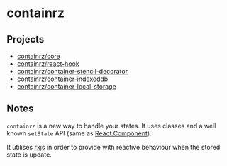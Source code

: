 # containrz

## Projects

- [containrz/core](./packages/containrz-core)
- [containrz/react-hook](./packages/containrz-react-hook)
- [containrz/container-stencil-decorator](./packages/containrz-stencil-decorator)
- [containrz/container-indexeddb](./packages/containrz-container-indexeddb)
- [containrz/container-local-storage](./packages/containrz-container-local-storage)

## Notes

`containrz` is a new way to handle your states. It uses classes and a well known `setState` API (same as [React.Component](https://reactjs.org/docs/react-component.html)).

It utilises [rxjs](https://github.com/ReactiveX/rxjs) in order to provide with reactive behaviour when the stored state is update.
